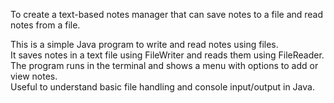 To create a text-based notes manager that can save notes to a file and read notes from a file.


This is a simple Java program to write and read notes using files.  
It saves notes in a text file using FileWriter and reads them using FileReader.
The program runs in the terminal and shows a menu with options to add or view notes.  
Useful to understand basic file handling and console input/output in Java.

